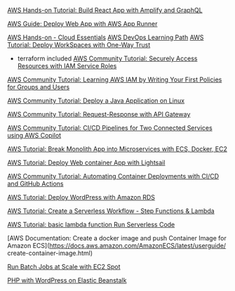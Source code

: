 [AWS Hands-on Tutorial: Build React App with Amplify and GraphQL](https://aws.amazon.com/getting-started/hands-on/build-react-app-amplify-graphql/?pg=cloudessentials)

[AWS Guide: Deploy Web App with AWS App Runner](https://aws.amazon.com/getting-started/guides/deploy-webapp-apprunner/?pg=cloudessentials)

[AWS Hands-on - Cloud Essentials](https://aws.amazon.com/getting-started/hands-on/?pg=cloudessentials&getting-started-all.sort-by=item.additionalFields.content-latest-publish-date&getting-started-all.sort-order=desc&awsf.getting-started-category=*all)
[AWS DevOps Learning Path](https://aws.amazon.com/developer/learning/devops-on-aws/?ref=dc&id=tp1)
[AWS Tutorial: Deploy WorkSpaces with One-Way Trust](https://aws.amazon.com/tutorials/deploy-workspaces-one-way-trust/?ref=dc&id=tutorials)

- terraform included
[AWS Community Tutorial: Securely Access Resources with IAM Service Roles](https://community.aws/tutorials/practical-cloud-guide/securely-access-resources-with-iam-service-roles?ref=dc&id=dc-handson)

[AWS Community Tutorial: Learning AWS IAM by Writing Your First Policies for Groups and Users](https://community.aws/tutorials/practical-cloud-guide/learning-aws-iam-by-writing-your-first-policies-for-groups-and-users?ref=dc&id=dc-handson)

[AWS Community Tutorial: Deploy a Java Application on Linux](https://community.aws/tutorials/practical-cloud-guide/deploy-a-java-application-on-linux?ref=dc&id=dc-handson)

[AWS Community Tutorial: Request-Response with API Gateway](https://community.aws/tutorials/application-integration-patterns/request-response-with-api-gateway?ref=dc&id=dc-handson)

[AWS Community Tutorial: CI/CD Pipelines for Two Connected Services using AWS Copilot](https://community.aws/tutorials/ci-cd-pipelines-for-two-connected-services-using-aws-copilot?ref=dc&id=dc-handson)

[AWS Tutorial: Break Monolith App into Microservices with ECS, Docker, EC2](https://aws.amazon.com/tutorials/break-monolith-app-microservices-ecs-docker-ec2/)

[AWS Tutorial: Deploy Web container App with Lightsail](https://aws.amazon.com/tutorials/deploy-webapp-lightsail/?ref=tutorials)

[AWS Community Tutorial: Automating Container Deployments with CI/CD and GitHub Actions](https://community.aws/tutorials/automating-your-container-deployments-with-cicd-and-github-actions?ref=dc&id=dc-handson)

[AWS Tutorial: Deploy WordPress with Amazon RDS](https://aws.amazon.com/tutorials/deploy-wordpress-with-amazon-rds/)

[AWS Tutorial: Create a Serverless Workflow - Step Functions & Lambda](https://aws.amazon.com/tutorials/create-a-serverless-workflow-step-functions-lambda/)

[AWS Tutorial: basic lambda function Run Serverless Code](https://aws.amazon.com/tutorials/run-serverless-code/)

[AWS Documentation: Create a docker image and push Container Image for Amazon ECS](https://docs.aws.amazon.com/AmazonECS/latest/userguide/
create-container-image.html)

[Run Batch Jobs at Scale with EC2 Spot](https://aws.amazon.com/tutorials/run-batch-jobs-at-scale-with-ec2-spot/)

[PHP with WordPress on Elastic Beanstalk](https://docs.aws.amazon.com/elasticbeanstalk/latest/dg/php-hawordpress-tutorial.html)



